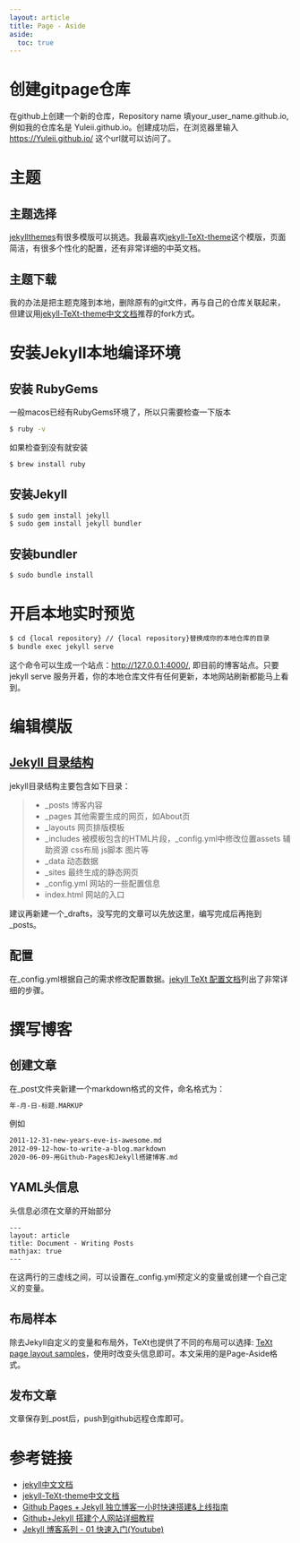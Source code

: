 ```yaml
---
layout: article
title: Page - Aside
aside:
  toc: true
---
```

# 创建gitpage仓库
在github上创建一个新的仓库，Repository name 填your_user_name.github.io, 例如我的仓库名是 Yuleii.github.io。创建成功后，在浏览器里输入 https://Yuleii.github.io/ 这个url就可以访问了。

# 主题
## 主题选择
[jekyllthemes](http://jekyllthemes.org/)有很多模版可以挑选。我最喜欢[jekyll-TeXt-theme](https://github.com/kitian616/jekyll-TeXt-theme)这个模版，页面简洁，有很多个性化的配置，还有非常详细的中英文档。

## 主题下载
我的办法是把主题克隆到本地，删除原有的git文件，再与自己的仓库关联起来，但建议用[jekyll-TeXt-theme中文文档](https://tianqi.name/jekyll-TeXt-theme/docs/zh/quick-start)推荐的fork方式。

# 安装Jekyll本地编译环境
## 安装 RubyGems

一般macos已经有RubyGems环境了，所以只需要检查一下版本

```bash
$ ruby -v
```
如果检查到没有就安装
```bash
$ brew install ruby
```

## 安装Jekyll

```bash
$ sudo gem install jekyll
$ sudo gem install jekyll bundler
```
## 安装bundler
```bash
$ sudo bundle install
```
# 开启本地实时预览
```bash
$ cd {local repository} // {local repository}替换成你的本地仓库的目录
$ bundle exec jekyll serve
```
这个命令可以生成一个站点：http://127.0.0.1:4000/, 即目前的博客站点。只要 jekyll serve 服务开着，你的本地仓库文件有任何更新，本地网站刷新都能马上看到。

# 编辑模版
## [Jekyll 目录结构](http://jekyllcn.com/docs/structure/)
jekyll目录结构主要包含如下目录：
> - _posts 博客内容
> - _pages 其他需要生成的网页，如About页
> - _layouts 网页排版模板
> - _includes 被模板包含的HTML片段，_config.yml中修改位置assets 辅助资源 css布局 js脚本 图片等
> - _data 动态数据
> - _sites 最终生成的静态网页
> - _config.yml 网站的一些配置信息
> - index.html 网站的入口


建议再新建一个_drafts，没写完的文章可以先放这里，编写完成后再拖到_posts。

## 配置
在_config.yml根据自己的需求修改配置数据。[jekyll TeXt 配置文档](https://tianqi.name/jekyll-TeXt-theme/docs/zh/configuration)列出了非常详细的步骤。


# 撰写博客
## 创建文章
在_post文件夹新建一个markdown格式的文件，命名格式为：
```md
年-月-日-标题.MARKUP
```
例如
```md
2011-12-31-new-years-eve-is-awesome.md
2012-09-12-how-to-write-a-blog.markdown
2020-06-09-用Github-Pages和Jekyll搭建博客.md
```

## YAML头信息
头信息必须在文章的开始部分
```
---
layout: article
title: Document - Writing Posts
mathjax: true
---
```
在这两行的三虚线之间，可以设置在_config.yml预定义的变量或创建一个自己定义的变量。

## 布局样本
除去Jekyll自定义的变量和布局外，TeXt也提供了不同的布局可以选择: [TeXt page layout samples](https://tianqi.name/jekyll-TeXt-theme/samples.html)，使用时改变头信息即可。本文采用的是Page-Aside格式。

## 发布文章
文章保存到_post后，push到github远程仓库即可。


# 参考链接
- [jekyll中文文档](http://jekyllcn.com/)
- [jekyll-TeXt-theme中文文档](https://tianqi.name/jekyll-TeXt-theme/docs/zh/quick-start)  
- [Github Pages + Jekyll 独立博客一小时快速搭建&上线指南](https://www.jianshu.com/p/7593508666f8)  
- [Github+Jekyll 搭建个人网站详细教程](https://www.jianshu.com/p/9f71e260925d)  
- [Jekyll 博客系列 - 01 快速入门(Youtube)](https://youtu.be/Zt_QzSbyDcw)